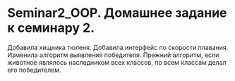 # Seminar2_OOP. Домашнее задание к семинару 2.
Добавила хищника тюленя.
Добавила интерфейс по скорости плавания.
Изменила алгоритм выявления победителя. Прежний алгоритм, если животное являлось наследником всех классов, по всем классам делал его победителем. 
